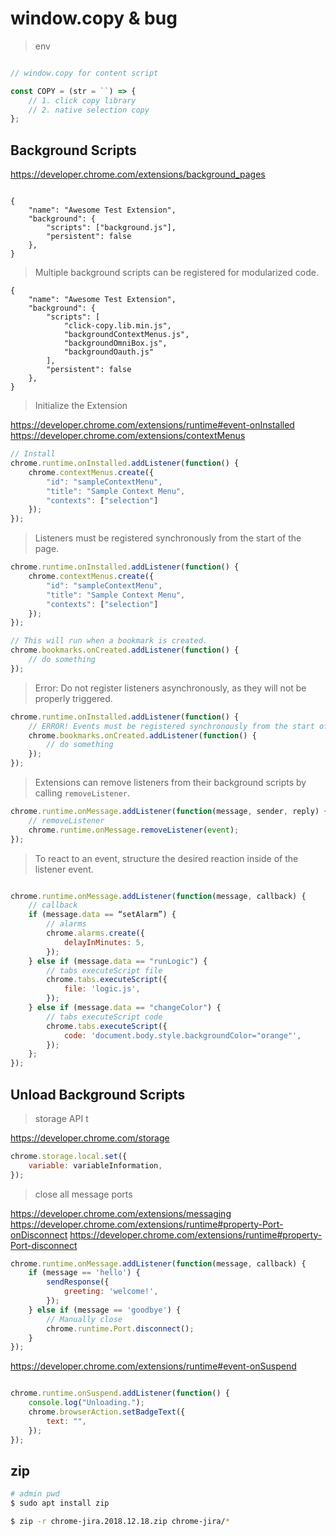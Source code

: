 # window.copy & bug

> env

```js

// window.copy for content script

const COPY = (str = ``) => {
    // 1. click copy library
    // 2. native selection copy
};

```

## Background Scripts

https://developer.chrome.com/extensions/background_pages

```json5

{
    "name": "Awesome Test Extension",
    "background": {
        "scripts": ["background.js"],
        "persistent": false
    },
}
```

> Multiple background scripts can be registered for modularized code.


```json5
{
    "name": "Awesome Test Extension",
    "background": {
        "scripts": [
            "click-copy.lib.min.js",
            "backgroundContextMenus.js",
            "backgroundOmniBox.js",
            "backgroundOauth.js"
        ],
        "persistent": false
    },
}

```

> Initialize the Extension

https://developer.chrome.com/extensions/runtime#event-onInstalled
https://developer.chrome.com/extensions/contextMenus

```js
// Install
chrome.runtime.onInstalled.addListener(function() {
    chrome.contextMenus.create({
        "id": "sampleContextMenu",
        "title": "Sample Context Menu",
        "contexts": ["selection"]
    });
});

```

> Listeners must be registered synchronously from the start of the page.

```js
chrome.runtime.onInstalled.addListener(function() {
    chrome.contextMenus.create({
        "id": "sampleContextMenu",
        "title": "Sample Context Menu",
        "contexts": ["selection"]
    });
});

// This will run when a bookmark is created.
chrome.bookmarks.onCreated.addListener(function() {
    // do something
});

```

> Error: Do not register listeners asynchronously, as they will not be properly triggered.

```js
chrome.runtime.onInstalled.addListener(function() {
    // ERROR! Events must be registered synchronously from the start of the page.
    chrome.bookmarks.onCreated.addListener(function() {
        // do something
    });
});

```

> Extensions can remove listeners from their background scripts by calling `removeListener`. 


```js
chrome.runtime.onMessage.addListener(function(message, sender, reply) {
    // removeListener
    chrome.runtime.onMessage.removeListener(event);
});

```

> To react to an event, structure the desired reaction inside of the listener event.

```js

chrome.runtime.onMessage.addListener(function(message, callback) {
    // callback
    if (message.data == “setAlarm”) {
        // alarms
        chrome.alarms.create({
            delayInMinutes: 5,
        });
    } else if (message.data == "runLogic") {
        // tabs executeScript file
        chrome.tabs.executeScript({
            file: 'logic.js',
        });
    } else if (message.data == "changeColor") {
        // tabs executeScript code
        chrome.tabs.executeScript({
            code: 'document.body.style.backgroundColor="orange"',
        });
    };
});

```

## Unload Background Scripts

> storage API t

https://developer.chrome.com/storage

```js
chrome.storage.local.set({
    variable: variableInformation,
});

```

> close all message ports

https://developer.chrome.com/extensions/messaging
https://developer.chrome.com/extensions/runtime#property-Port-onDisconnect
https://developer.chrome.com/extensions/runtime#property-Port-disconnect


```js
chrome.runtime.onMessage.addListener(function(message, callback) {
    if (message == 'hello') {
        sendResponse({
            greeting: 'welcome!',
        });
    } else if (message == 'goodbye') {
        // Manually close
        chrome.runtime.Port.disconnect();
    }
});

```

https://developer.chrome.com/extensions/runtime#event-onSuspend

```js

chrome.runtime.onSuspend.addListener(function() {
    console.log("Unloading.");
    chrome.browserAction.setBadgeText({
        text: "",
    });
});

```



## zip

```sh
# admin pwd
$ sudo apt install zip

$ zip -r chrome-jira.2018.12.18.zip chrome-jira/*

```

